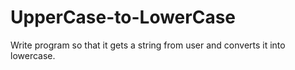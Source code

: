 # UpperCase-to-LowerCase
Write program so that it gets a string from user and converts it into
lowercase.
